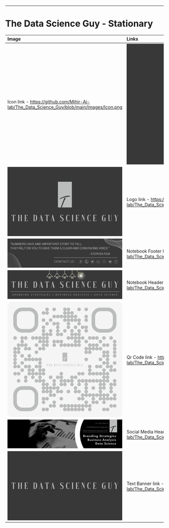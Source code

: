 ---
# **The Data Science Guy - Stationary**

| Image | Links |
|:--|:--|
| Icon link - https://github.com/Mihir-Ai-lab/The_Data_Science_Guy/blob/main/Images/Icon.png | <img src="https://github.com/Mihir-Ai-lab/The_Data_Science_Guy/blob/main/Images/Icon.png"> |
|<img src="https://github.com/Mihir-Ai-lab/The_Data_Science_Guy/blob/main/Images/Logo%20Full.png"> | Logo link - https://github.com/Mihir-Ai-lab/The_Data_Science_Guy/blob/main/Images/Logo%20Full.png| 
| <img src="https://github.com/Mihir-Ai-lab/The_Data_Science_Guy/blob/main/Images/Notebook%20Footer.pdf"> | Notebook Footer link - https://github.com/Mihir-Ai-lab/The_Data_Science_Guy/blob/main/Images/Notebook%20Footer.pdf | 
| <img src="https://github.com/Mihir-Ai-lab/The_Data_Science_Guy/blob/main/Images/Notebook%20Header.png"> | Notebook Header link - https://github.com/Mihir-Ai-lab/The_Data_Science_Guy/blob/main/Images/Notebook%20Header.png |
| <img src="https://github.com/Mihir-Ai-lab/The_Data_Science_Guy/blob/main/Images/Qr%20Code.png"> | Qr Code link - https://github.com/Mihir-Ai-lab/The_Data_Science_Guy/blob/main/Images/Qr%20Code.png |
| <img src="https://github.com/Mihir-Ai-lab/The_Data_Science_Guy/blob/main/Images/Social%20Media%20Header.png"> | Social Media Header link - https://github.com/Mihir-Ai-lab/The_Data_Science_Guy/blob/main/Images/Social%20Media%20Header.png |
| <img src="https://github.com/Mihir-Ai-lab/The_Data_Science_Guy/blob/main/Images/Text%20Banner.png"> | Text Banner link - https://github.com/Mihir-Ai-lab/The_Data_Science_Guy/blob/main/Images/Text%20Banner.png | 
